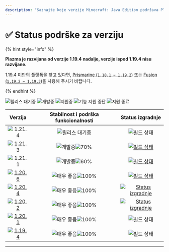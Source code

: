 ```yaml
---
description: "Saznajte koje verzije Minecraft: Java Edition podržava Plazma."
---
```


# ✅ Status podrške za verziju

{% hint style="info" %}

**Plazma je razvijana od verzije 1.19.4 nadalje, verzije ispod 1.19.4 nisu razvijane.**

1.19.4 미만의 플랫폼을 찾고 있다면, [Prismarine (`1.18.1 ~ 1.19.2`)](https://github.com/PrismarineTeam/Prismarine) 또는 [Fusion (`1.19.2 ~ 1.19.3`)](https://github.com/RuinedTechnologyUnify/Fusion)을 사용해 주시기 바랍니다.

{% endhint %}

[wtr]: https://badge.plazmamc.org/0/릴리스%20대기중
[idv]: https://badge.plazmamc.org/1/개발중
[atv]: https://badge.plazmamc.org/2/지원중
[fse]: https://badge.plazmamc.org/6/기능%20지원%20중단
[eol]: https://badge.plazmamc.org/4/지원%20종료
[ukn]: https://badge.plazmamc.org/0/정보%20없음
[vgd]: https://badge.plazmamc.org/2/매우%20좋음
[mid]: https://badge.plazmamc.org/6/보통
[100]: https://badge.plazmamc.org/percent/100

![릴리스 대기중][wtr] ![개발중][idv] ![지원중][atv] ![기능 지원 중단][fse] ![지원 종료][eol]

|                                      Verzija                                      |        Stabilnost    i    podrška funkcionalnosti        |                                              Status izgradnje                                             |
| :-------------------------------------------------------------------------------: | :------------------------------------------------------: | :-------------------------------------------------------------------------------------------------------: |
|                   ![1.21.4](https://badge.plazmamc.org/0/1.21.4)                  |                      ![릴리스 대기중][wtr]                     |                                               ![빌드 상태][ukn]                                               |
|                   ![1.21.3](https://badge.plazmamc.org/1/1.21.3)                  | ![개발중][idv]![70%](https://badge.plazmamc.org/percent/70) |       [![빌드 상태](https://build.plazmamc.org/1.21.3)](https://build.plazmamc.org/1.21.3?redirect=true)      |
|                   ![1.21.1](https://badge.plazmamc.org/6/1.21.1)                  | ![개발중][idv]![60%](https://badge.plazmamc.org/percent/60) |       [![빌드 상태](https://build.plazmamc.org/1.21.1)](https://build.plazmamc.org/1.21.1?redirect=true)      |
| [![1.20.6](https://badge.plazmamc.org/2/1.20.6)](https://git.plazmamc.org/1.20.6) |                 ![매우 좋음][vgd]![100%][100]                |       [![빌드 상태](https://build.plazmamc.org/1.20.6)](https://build.plazmamc.org/1.20.6?redirect=true)      |
| [![1.20.4](https://badge.plazmamc.org/6/1.20.4)](https://git.plazmamc.org/1.20.4) |                 ![매우 좋음][vgd]![100%][100]                | [![Status izgradnje](https://build.plazmamc.org/1.20.4)](https://build.plazmamc.org/1.20.4?redirect=true) |
| [![1.20.2](https://badge.plazmamc.org/4/1.20.2)](https://git.plazmamc.org/1.20.2) |                 ![매우 좋음][vgd]![100%][100]                | [![Status izgradnje](https://build.plazmamc.org/1.20.2)](https://build.plazmamc.org/1.20.2?redirect=true) |
| [![1.20.1](https://badge.plazmamc.org/4/1.20.1)](https://git.plazmamc.org/1.20.1) |                 ![매우 좋음][vgd]![100%][100]                |                                               ![빌드 상태][ukn]                                               |
| [![1.19.4](https://badge.plazmamc.org/4/1.19.4)](https://git.plazmamc.org/1.19.4) |                 ![매우 좋음][vgd]![100%][100]                |                                               ![빌드 상태][ukn]                                               |

***
